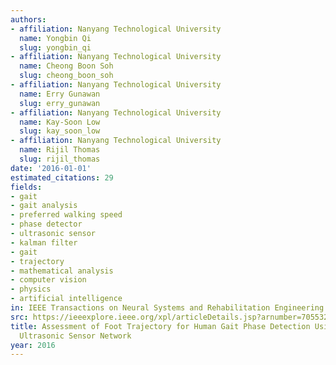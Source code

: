```yaml
---
authors:
- affiliation: Nanyang Technological University
  name: Yongbin Qi
  slug: yongbin_qi
- affiliation: Nanyang Technological University
  name: Cheong Boon Soh
  slug: cheong_boon_soh
- affiliation: Nanyang Technological University
  name: Erry Gunawan
  slug: erry_gunawan
- affiliation: Nanyang Technological University
  name: Kay-Soon Low
  slug: kay_soon_low
- affiliation: Nanyang Technological University
  name: Rijil Thomas
  slug: rijil_thomas
date: '2016-01-01'
estimated_citations: 29
fields:
- gait
- gait analysis
- preferred walking speed
- phase detector
- ultrasonic sensor
- kalman filter
- gait
- trajectory
- mathematical analysis
- computer vision
- physics
- artificial intelligence
in: IEEE Transactions on Neural Systems and Rehabilitation Engineering
src: https://ieeexplore.ieee.org/xpl/articleDetails.jsp?arnumber=7055328
title: Assessment of Foot Trajectory for Human Gait Phase Detection Using Wireless
  Ultrasonic Sensor Network
year: 2016
---
```

